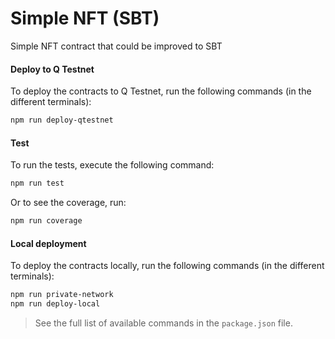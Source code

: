 # Simple NFT (SBT)

Simple NFT contract that could be improved to SBT

#### Deploy to Q Testnet

To deploy the contracts to Q Testnet, run the following commands (in the different terminals):

```bash
npm run deploy-qtestnet
```

#### Test

To run the tests, execute the following command:

```bash
npm run test
```

Or to see the coverage, run:

```bash
npm run coverage
```

#### Local deployment

To deploy the contracts locally, run the following commands (in the different terminals):

```bash
npm run private-network
npm run deploy-local
```

> See the full list of available commands in the `package.json` file.
